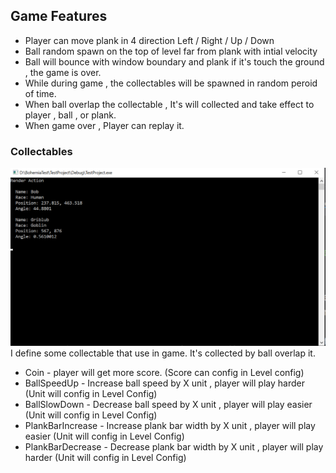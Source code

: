 ## Game Features
  + Player can move plank in 4 direction  Left / Right / Up / Down
  + Ball random spawn on the top of level far from plank with intial velocity
  + Ball will bounce with window boundary and plank if it's touch the ground , the game is over.
  + While during game , the collectables will be spawned in random peroid of time.
  + When ball overlap the collectable , It's will collected and take effect to player , ball , or plank.
  + When game over , Player can replay it.
    
### Collectables 
![plot](https://github.com/sukrit1234/ObjectManager_ECS/blob/main/Output_ECS.png)
I define some collectable that use in game. It's collected by ball overlap it.
  + Coin - player will get more score. (Score can config in Level config)
  + BallSpeedUp  - Increase ball speed by X unit , player will play harder (Unit will config in Level Config)
  + BallSlowDown - Decrease ball speed by X unit , player will play easier (Unit will config in Level Config)
  + PlankBarIncrease - Increase plank bar width by X unit , player will play easier (Unit will config in Level Config)
  + PlankBarDecrease - Decrease plank bar width by X unit , player will play harder (Unit will config in Level Config)

